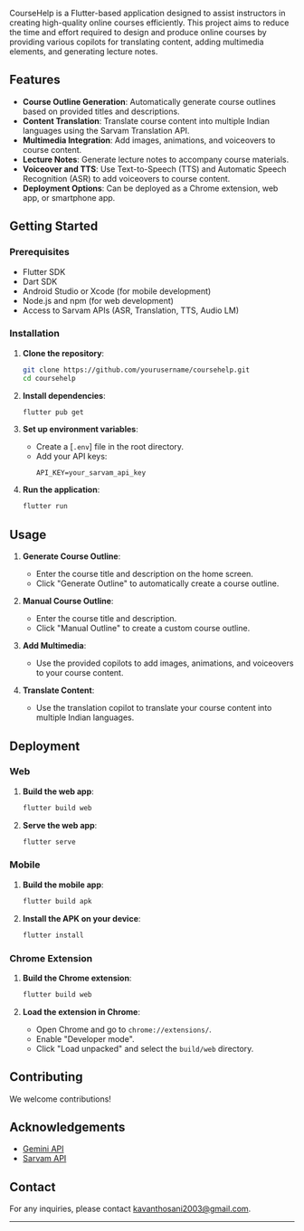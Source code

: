 

CourseHelp is a Flutter-based application designed to assist instructors in creating high-quality online courses efficiently. This project aims to reduce the time and effort required to design and produce online courses by providing various copilots for translating content, adding multimedia elements, and generating lecture notes.

## Features

- **Course Outline Generation**: Automatically generate course outlines based on provided titles and descriptions.
- **Content Translation**: Translate course content into multiple Indian languages using the Sarvam Translation API.
- **Multimedia Integration**: Add images, animations, and voiceovers to course content.
- **Lecture Notes**: Generate lecture notes to accompany course materials.
- **Voiceover and TTS**: Use Text-to-Speech (TTS) and Automatic Speech Recognition (ASR) to add voiceovers to course content.
- **Deployment Options**: Can be deployed as a Chrome extension, web app, or smartphone app.

## Getting Started

### Prerequisites

- Flutter SDK
- Dart SDK
- Android Studio or Xcode (for mobile development)
- Node.js and npm (for web development)
- Access to Sarvam APIs (ASR, Translation, TTS, Audio LM)

### Installation

1. **Clone the repository**:
    ```sh
    git clone https://github.com/yourusername/coursehelp.git
    cd coursehelp
    ```

2. **Install dependencies**:
    ```sh
    flutter pub get
    ```

3. **Set up environment variables**:
    - Create a [`.env`] file in the root directory.
    - Add your API keys:
      ```env
      API_KEY=your_sarvam_api_key
      ```

4. **Run the application**:
    ```sh
    flutter run
    ```

## Usage

1. **Generate Course Outline**:
    - Enter the course title and description on the home screen.
    - Click "Generate Outline" to automatically create a course outline.

2. **Manual Course Outline**:
    - Enter the course title and description.
    - Click "Manual Outline" to create a custom course outline.

3. **Add Multimedia**:
    - Use the provided copilots to add images, animations, and voiceovers to your course content.

4. **Translate Content**:
    - Use the translation copilot to translate your course content into multiple Indian languages.

## Deployment

### Web

1. **Build the web app**:
    ```sh
    flutter build web
    ```

2. **Serve the web app**:
    ```sh
    flutter serve
    ```

### Mobile

1. **Build the mobile app**:
    ```sh
    flutter build apk
    ```

2. **Install the APK on your device**:
    ```sh
    flutter install
    ```

### Chrome Extension

1. **Build the Chrome extension**:
    ```sh
    flutter build web
    ```

2. **Load the extension in Chrome**:
    - Open Chrome and go to `chrome://extensions/`.
    - Enable "Developer mode".
    - Click "Load unpacked" and select the `build/web` directory.

## Contributing

We welcome contributions! 

## Acknowledgements

- [Gemini API](https://gemini.api)
- [Sarvam API](https://sarvam.api)

## Contact

For any inquiries, please contact [kavanthosani2003@gmail.com](mailto:kavanthosani2003@gmail.com).

---
